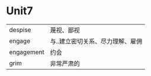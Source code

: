 # Unit7

|            |                                  |
| ---------- | -------------------------------- |
| despise    | 蔑视、鄙视                       |
| engage     | 与..建立密切关系、尽力理解、雇佣 |
| engagement | 约会                             |
| grim       | 非常严肃的                       |

